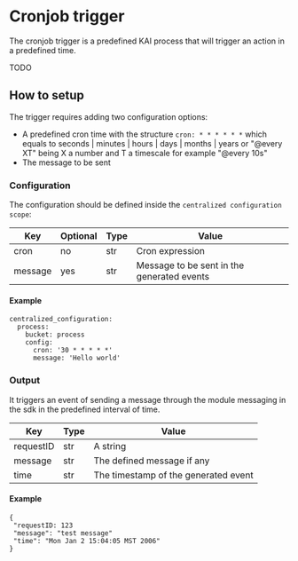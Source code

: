 # Cronjob trigger

The cronjob trigger is a predefined KAI process that will trigger an action in a predefined time.  

TODO

## How to setup

The trigger requires adding two configuration options:

- A predefined cron time with the structure `cron: * * * * * *` which equals to seconds | minutes | hours | days | months | years or "@every XT" being X a number and T a timescale for example "@every 10s"
- The message to be sent

### Configuration

The configuration should be defined inside the `centralized configuration scope`:

| Key            | Optional  | Type | Value                                                                                         |
|----------------|-----------|------|-----------------------------------------------------------------------------------------------|
| cron | no        | str  | Cron expression     |
| message | yes        | str  | Message to be sent in the generated events      |

#### Example

```
centralized_configuration:
  process:
    bucket: process
    config:
      cron: '30 * * * * *'
      message: 'Hello world'
```

### Output

It triggers an event of sending a message through the module messaging in the sdk in the predefined interval of time.

| Key       | Type | Value                                                                  |
|-----------|------|------------------------------------------------------------------------|
| requestID | str  | A string                                     |
| message  | str  | The defined message if any    |
| time     | str  | The timestamp of the generated event |

#### Example

```
{
 "requestID: 123
 "message": "test message"
 "time": "Mon Jan 2 15:04:05 MST 2006"
}
```
